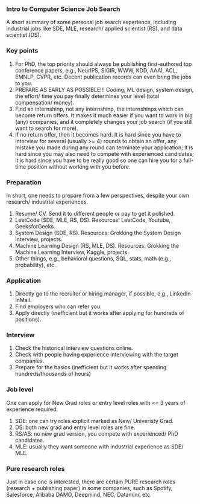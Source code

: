 ### Intro to Computer Science Job Search

A short summary of some personal job search experience, including industrial jobs like SDE, MLE, research/ applied scientist (RS), and data scientist (DS).

### Key points
1) For PhD, the top priority should always be publishing first-authored top conference papers, e.g., NeurIPS, SIGIR, WWW, KDD, AAAI, ACL, EMNLP, CVPR, etc. Decent publication records can even bring the jobs to you.
2) PREPARE AS EARLY AS POSSIBLE!!! Coding, ML design, system design, the effort/ time you pay finally determines your level (total compensation/ money).
3) Find an internshinp, not any internshinp, the internshinps which can become return offers. It makes it much easier if you want to work in big (any) companies, and it completely changes your job search (if you still want to search for more).
4) If no return offer, then it becomes hard. It is hard since you have to interview for several (usually >= 4) rounds to obtain an offer, any mistake you made during any round can terminate your application; it is hard since you may also need to compete with experienced candidates; it is hard since you have to be really good so one can hire you for a full-time position without working with you before.

### Preparation
In short, one needs to prepare from a few perspectives, despite your own research/ industrial experiences.

1) Resume/ CV. Send it to different people or pay to get it polished.
2) LeetCode (SDE, MLE, RS, DS). Resources: LeetCode, Youtube, GeeksforGeeks.
3) System Design (SDE, RS). Resources: Grokking the System Design Interview, projects.
4) Machine Learning Design (RS, MLE, DS). Resources: Grokking the Machine Learning Interview, Kaggle, projects.
5) Other things, e.g., behavioral questions, SQL, stats, math (e.g., probability), etc. 

### Application
1) Directly go to the recruiter or hiring manager, if possible, e.g., LinkedIn InMail.
2) Find employers who can refer you.
3) Apply directly (inefficient but it works after applying for hundreds of positions).

### Interview
1) Check the historical interview questions online.
2) Check with people having experience interviewing with the target companies.
3) Prepare for the basics (inefficient but it works after spending hundreds/thousands of hours)

### Job level
One can apply for New Grad roles or entry level roles with <= 3 years of experience required. 

1) SDE: one can try roles explicit marked as New/ Univeristy Grad.
2) DS: both new grad and entry level roles are fine.
3) RS/AS: no new grad version, you compete with experienced/ PhD candidates.
4) MLE: usually they want someone with industrial experience as SDE/ MLE. 

### Pure research roles
Just in case one is interested, there are certain PURE research roles (research + publishing paper) in some companies, such as Spotify, Salesforce, Alibaba DAMO, Deepmind, NEC, Dataminr, etc.

